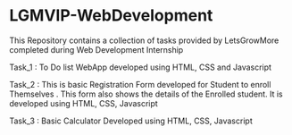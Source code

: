 # LGMVIP-WebDevelopment

This Repository contains a collection of tasks provided by LetsGrowMore completed during Web Development Internship

Task_1 : To Do list WebApp developed using HTML, CSS and Javascript

Task_2 : This is basic Registration Form developed for Student to enroll Themselves . This form also shows the details of the Enrolled student. 
         It is developed using HTML, CSS, Javascript

Task_3 : Basic Calculator Developed using HTML, CSS, Javascript
